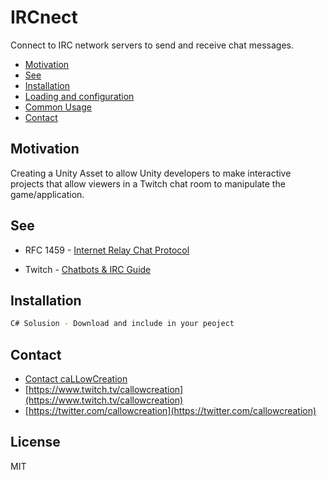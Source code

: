 IRCnect
=======================

Connect to IRC network servers to send and receive chat messages.

<!-- TOC -->

- [Motivation](#motivation)
- [See](#see)
- [Installation](#installation)
- [Loading and configuration](#loading-and-configuration)
- [Common Usage](#common-usage)
- [Contact](#contact)

<!-- /TOC -->

## Motivation

Creating a Unity Asset to allow Unity developers to make interactive projects that allow viewers in a Twitch chat room to manipulate the game/application.

## See
- RFC 1459 - [Internet Relay Chat Protocol](https://tools.ietf.org/html/rfc1459.html)

- Twitch - [Chatbots & IRC Guide](https://dev.twitch.tv/docs/irc/guide)

## Installation
```sh
C# Solusion - Download and include in your peoject
```

## Contact
- [Contact caLLowCreation](http://callowcreation.com/home/contact-us/)
- [https://www.twitch.tv/callowcreation](https://www.twitch.tv/callowcreation)
- [https://twitter.com/callowcreation](https://twitter.com/callowcreation)

## License

MIT